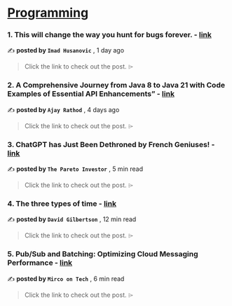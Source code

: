 
<h1><a href=https://medium.com/tag/programming/recommended target="_blank" rel="noopener noreferrer">Programming</a></h1>
<h3>1. This will change the way you hunt for bugs forever. - <a href=https://medium.com/@deadoverflow/this-will-change-the-way-you-hunt-for-bugs-forever-6111f59b4e8b?source=tag_recommended_feed---------0-84----------programming----------7460fd13_c2e4_453c_a74b_19c436cbee9f------- target="_blank" rel="noopener noreferrer">link</a></h3>

✍️ **posted by `Imad Husanovic`** <date> , 1 day ago</date>

<blockquote>Click the link to check out the post. ⌲</blockquote>

<h3>2. A Comprehensive Journey from Java 8 to Java 21 with Code Examples of Essential API Enhancements” - <a href=https://medium.com/@rathod-ajay/a-comprehensive-journey-from-java-8-to-java-21-with-code-examples-of-essential-api-enhancements-6817d2ab3ba8?source=tag_recommended_feed---------1-107----------programming----------7460fd13_c2e4_453c_a74b_19c436cbee9f------- target="_blank" rel="noopener noreferrer">link</a></h3>

✍️ **posted by `Ajay Rathod`** <date> , 4 days ago</date>

<blockquote>Click the link to check out the post. ⌲</blockquote>

<h3>3. ChatGPT has Just Been Dethroned by French Geniuses! - <a href=https://medium.com/@pareto_investor/chatgpt-has-just-been-dethroned-by-french-geniuses-bcee41843775?source=tag_recommended_feed---------2-85----------programming----------7460fd13_c2e4_453c_a74b_19c436cbee9f------- target="_blank" rel="noopener noreferrer">link</a></h3>

✍️ **posted by `The Pareto Investor`** <date> , 5 min read</date>

<blockquote>Click the link to check out the post. ⌲</blockquote>

<h3>4. The three types of time - <a href=https://medium.com/@david-gilbertson/the-three-types-of-time-dd67abc8e59d?source=tag_recommended_feed---------3-84----------programming----------7460fd13_c2e4_453c_a74b_19c436cbee9f------- target="_blank" rel="noopener noreferrer">link</a></h3>

✍️ **posted by `David Gilbertson`** <date> , 12 min read</date>

<blockquote>Click the link to check out the post. ⌲</blockquote>

<h3>5. Pub/Sub and Batching: Optimizing Cloud Messaging Performance - <a href=https://medium.com/itnext/pub-sub-and-batching-optimizing-cloud-messaging-performance-836d04307ac0?source=tag_recommended_feed---------4-107----------programming----------7460fd13_c2e4_453c_a74b_19c436cbee9f------- target="_blank" rel="noopener noreferrer">link</a></h3>

✍️ **posted by `Mirco on Tech`** <date> , 6 min read</date>

<blockquote>Click the link to check out the post. ⌲</blockquote>

